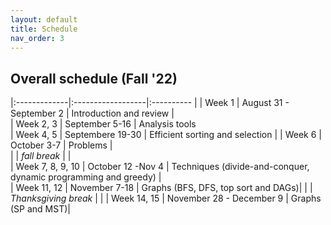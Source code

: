 ```yaml
---
layout: default 
title: Schedule
nav_order: 3
---
```


## Overall schedule (Fall '22)

|:-------------|:------------------|:---------- |
| Week 1       |  August 31 - September 2    | Introduction and review |                  
| Week 2, 3    |  September 5-16 | Analysis tools                  
| Week 4, 5    |  Septembere 19-30   | Efficient sorting and selection |
| Week 6       |  October 3-7      | Problems     |      
|              | _fall break_  |                  |              
| Week 7, 8, 9, 10     |  October 12 -Nov 4  | Techniques (divide-and-conquer, dynamic programming and greedy) |                           
| Week 11, 12  |  November 7-18 | Graphs  (BFS, DFS, top sort and DAGs)|
|              | _Thanksgiving break_ | | 
| Week 14, 15  |  November 28 - December 9 | Graphs (SP and MST)|

